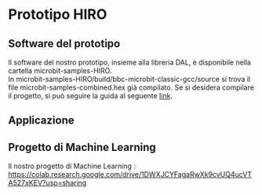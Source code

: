 # Prototipo HIRO

## Software del prototipo
Il software del nostro prototipo, insieme alla libreria DAL, è disponibile nella cartella microbit-samples-HIRO. <br>
In microbit-samples-HIRO/build/bbc-microbit-classic-gcc/source si trova il file microbit-samples-combined.hex già compilato.
Se si desidera compilare il progetto, si può seguire la guida al seguente [link](https://lancaster-university.github.io/microbit-docs/offline-toolchains/).

## Applicazione

## Progetto di Machine Learning
Il nostro progetto di Machine Learning : https://colab.research.google.com/drive/1DWXJCYFagaRwXk9cvUQ4ucVTA527xKEV?usp=sharing <p>

